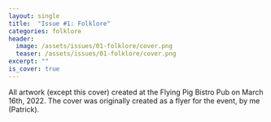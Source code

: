 ```yaml
---
layout: single
title:  "Issue #1: Folklore"
categories: folklore
header:
  image: /assets/issues/01-folklore/cover.png
  teaser: /assets/issues/01-folklore/cover.png
excerpt: ""
is_cover: true
---
```


All artwork (except this cover) created at the Flying Pig Bistro Pub on March 16th, 2022.
The cover was originally created as a flyer for the event, by me (Patrick).

